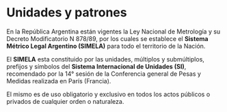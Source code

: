 
# Unidades y patrones

 
En la República Argentina están vigentes la 
Ley Nacional de Metrología y su Decreto Modificatorio N 878/89,
por los cuales se establece el **Sistema Métrico Legal Argentino (SIMELA)**
para todo el territorio de la Nación.  

El **SIMELA** esta constituido por las unidades, múltiplos y submúltiplos, prefijos y símbolos
del **Sistema Internacional de Unidades (SI)**, recomendado por la 14° sesión de la
Conferencia general de Pesas y Medidas realizada en París (Francia).  

El mismo es de uso obligatorio y exclusivo en todos los actos públicos o privados de cualquier orden o naturaleza.


